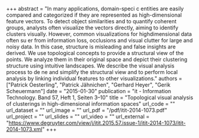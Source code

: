 +++
abstract = "In many applications, domain-speci c entities are easily compared and categorized if they are represented as high-dimensional feature vectors. To detect object similarities and to quantify coherent groups, analysts often visualize the vectors directly, aiming to identify clusters visually. However, common visualizations for highdimensional data often su er from information loss, occlusions and visual clutter for large and noisy data. In this case, structure is misleading and false insights are derived. We use topological concepts to provide a structural view of the points. We analyze them in their original space and depict their clustering structure using intuitive landscapes. We describe the visual analysis process to de ne and simplify the structural view and to perform local analysis by linking individual features to other visualizations."
authors = ["Patrick Oesterling", "Patrick Jähnichen", "Gerhard Heyer", "Gerik Scheuermann"]
date = "2015-01-30"
publication = "it - Information Technology. Band 57, Heft 1, Seiten 3–10"
title = "Topological visual analysis of clusterings in high-dimensional information spaces"
url_code = ""
url_dataset = ""
url_image = ""
url_pdf = "/pdf/itit-2014-1073.pdf"
url_project = ""
url_slides = ""
url_video = ""
url_external = "https://www.degruyter.com/view/j/itit.2015.57.issue-1/itit-2014-1073/itit-2014-1073.xml"
+++

